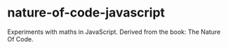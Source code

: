 # nature-of-code-javascript
Experiments with maths in JavaScript. Derived from the book: The Nature Of Code. 
